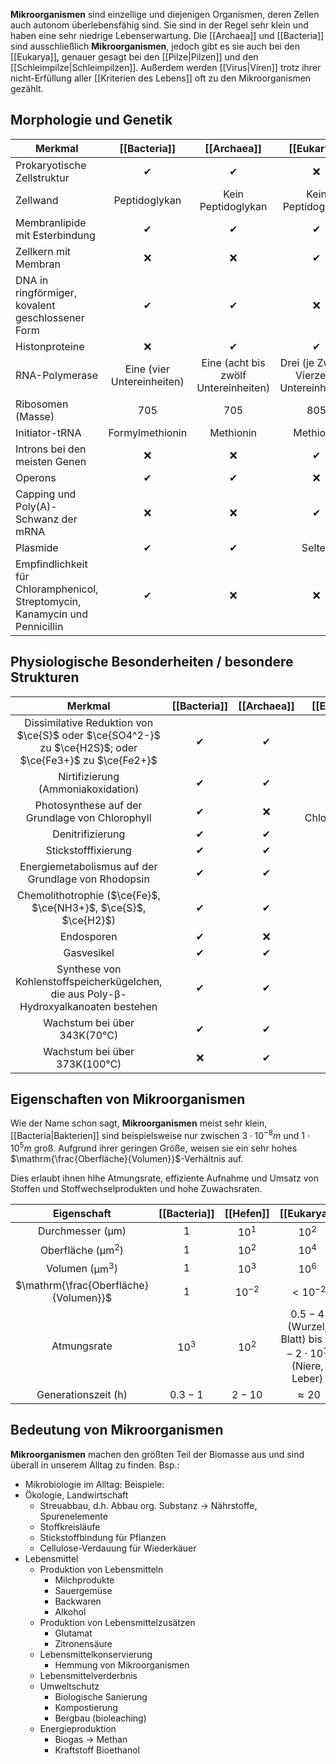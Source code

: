 **Mikroorganismen** sind einzellige und diejenigen Organismen, deren Zellen auch autonom überlebensfähig sind. Sie sind in der Regel sehr klein und haben eine sehr niedrige Lebenserwartung. Die [[Archaea]] und [[Bacteria]] sind ausschließlich **Mikroorganismen**, jedoch gibt es sie auch bei den [[Eukarya]], genauer gesagt bei den [[Pilze|Pilzen]] und den [[Schleimpilze|Schleimpilzen]]. Außerdem werden [[Virus|Viren]] trotz ihrer nicht-Erfüllung aller [[Kriterien des Lebens]] oft zu den Mikroorganismen gezählt.

## Morphologie und Genetik

| Merkmal                                                                      |        [[Bacteria]]        |             [[Archaea]]              |                [[Eukarya]]                |
| ---------------------------------------------------------------------------- |:--------------------------:|:------------------------------------:|:-----------------------------------------:|
| Prokaryotische Zellstruktur                                                  |             ✔              |                  ✔                   |                    ❌                     |
| Zellwand                                                                     |       Peptidoglykan        |          Kein Peptidoglykan          |            Kein Peptidoglykan             |
| Membranlipide mit Esterbindung                                               |             ✔             |                  ✔                  |               ✔                |
| Zellkern mit Membran                                                         |             ❌             |                  ❌                  |                     ✔                     |
| DNA in ringförmiger, kovalent geschlossener Form                             |             ✔              |                  ✔                   |                    ❌                     |
| Histonproteine                                                               |             ❌             |                  ✔                   |                     ✔                     |
| RNA-Polymerase                                                               | Eine (vier Untereinheiten) | Eine (acht bis zwölf Untereinheiten) | Drei (je Zwölf - Vierzehn Untereinheiten) |
| Ribosomen (Masse)                                                            |            705             |                 705                  |                    805                    |
| Initiator-tRNA                                                               |      Formylmethionin       |              Methionin               |                 Methionin                 |
| Introns bei den meisten Genen                                                |             ❌             |                  ❌                  |                     ✔                     |
| Operons                                                                      |             ✔              |                  ✔                   |                    ❌                     |
| Capping und Poly(A)-Schwanz der mRNA                                         |             ❌             |                  ❌                  |                     ✔                     |
| Plasmide                                                                     |             ✔              |                  ✔                   |                  Selten                   |
| Empfindlichkeit für Chloramphenicol, Streptomycin, Kanamycin und Pennicillin |             ✔              |                  ❌                  |                    ❌                     |

## Physiologische Besonderheiten / besondere Strukturen

|                                                Merkmal                                                 | [[Bacteria]] | [[Archaea]] |      [[Eukarya]]      |
|:------------------------------------------------------------------------------------------------------:|:------------:|:-----------:|:---------------------:|
| Dissimilative Reduktion von $\ce{S}$ oder $\ce{SO4^2-}$ zu $\ce{H2S}$; oder $\ce{Fe3+}$ zu $\ce{Fe2+}$ |      ✔      |     ✔      |         ❌          |
|                                   Nirtifizierung (Ammoniakoxidation)                                   |      ✔      |     ✔      |         ❌          |
|                            Photosynthese auf der Grundlage von Chlorophyll                             |      ✔      |    ❌     | ✔ (in Chloroplasten) |
|                                            Denitrifizierung                                            |      ✔      |     ✔      |         ❌          |
|                                          Stickstofffixierung                                           |      ✔      |     ✔      |         ❌          |
|                          Energiemetabolismus auf der Grundlage von Rhodopsin                           |      ✔      |     ✔      |         ❌          |
|                    Chemolithotrophie ($\ce{Fe}$, $\ce{NH3+}$, $\ce{S}$, $\ce{H2}$)                     |      ✔      |     ✔      |         ❌          |
|                                               Endosporen                                               |      ✔      |    ❌     |         ❌          |
|                                               Gasvesikel                                               |      ✔      |     ✔      |         ❌          |
|          Synthese von Kohlenstoffspeicherkügelchen, die aus Poly-β-Hydroxyalkanoaten bestehen          |      ✔      |     ✔      |         ❌          |
|                                Wachstum bei über $\mathrm{343K (70°C)}$                                |      ✔      |     ✔      |         ❌          |
|                                Wachstum bei über $\mathrm{373K(100°C)}$                                |     ❌     |     ✔      | ❌                      |

## Eigenschaften von Mikroorganismen

Wie der Name schon sagt, **Mikroorganismen** meist sehr klein, [[Bacteria|Bakterien]] sind beispielsweise nur zwischen $3\cdot10^{-8}m$ und $1\cdot10^{5}m$ groß. Aufgrund ihrer geringen Größe, weisen sie ein sehr hohes $\mathrm{\frac{Oberfläche}{Volumen}}$-Verhältnis auf.

Dies erlaubt ihnen hlhe Atmungsrate, effiziente Aufnahme und Umsatz von Stoffen und Stoffwechselprodukten und hohe Zuwachsraten.

|              Eigenschaft              | [[Bacteria]] | [[Hefen]] |                        [[Eukarya]]                         |
|:-------------------------------------:|:------------:|:---------:|:----------------------------------------------------------:|
|    Durchmesser ($\mathrm{\mu m}$)     |     $1$      |  $10^1$   |                           $10^2$                           |
|    Oberfläche ($\mathrm{\mu m^2}$)    |     $1$      |  $10^2$   |                           $10^4$                           |
|     Volumen ($\mathrm{\mu m^3}$)      |     $1$      |  $10^3$   |                           $10^6$                           |
| $\mathrm{\frac{Oberfläche}{Volumen}}$ |     $1$      | $10^{-2}$ |                         $<10^{-2}$                         |
|              Atmungsrate              |    $10^3$    |  $10^2$   | $0.5-4$ (Wurzel, Blatt) bis $1-2\cdot 10^1$ (Niere, Leber) |
|    Generationszeit ($\mathrm{h}$)     |   $0.3-1$    |  $2-10$   |                        $\approx20$                         |

## Bedeutung von Mikroorganismen
**Mikroorganismen** machen den größten Teil der Biomasse aus und sind überall in unserem Alltag zu finden.
Bsp.:
- Mikrobiologie im Alltag: Beispiele:
- Ökologie, Landwirtschaft
	- Streuabbau, d.h. Abbau org. Substanz $\rightarrow$ Nährstoffe, Spurenelemente
	- Stoffkreisläufe
	- Stickstoffbindung für Pflanzen
	- Cellulose-Verdauung für Wiederkäuer
- Lebensmittel
	- Produktion von Lebensmitteln
		- Milchprodukte
		- Sauergemüse
		- Backwaren
		- Alkohol
	- Produktion von Lebensmittelzusätzen
		- Glutamat
		- Zitronensäure
	- Lebensmittelkonservierung
		- Hemmung von Mikroorganismen
	- Lebensmittelverderbnis
	- Umweltschutz
		- Biologische Sanierung
		- Kompostierung
		- Bergbau (bioleaching)
	- Energieproduktion
		- Biogas $\rightarrow$ Methan
		- Kraftstoff Bioethanol